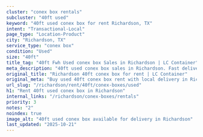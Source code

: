 ```yaml
---
cluster: "conex box rentals"
subcluster: "40ft used"
keyword: "40ft used conex box for rent Richardson, TX"
intent: "Transactional-Local"
page_type: "Location-Product"
city: "Richardson, TX"
service_type: "conex box"
condition: "Used"
size: "40ft"
title_tag: "40ft Fwh Used conex box Sales in Richardson | LC Container"
meta_description: "40ft used conex box sales in Richardson. Fast delivery, competitive pricing. Serving conex boxes area. Quote ID: 1LY. Call (214) 524-4168 for your free quote today."
original_title: "Richardson 40ft conex box for rent | LC Container"
original_meta: "Buy used 40ft conex box rent with local delivery in Richardson, TX. LC Container — local Since 2003. Request a fast quote today."
url_slug: "/richardson/rent/40ft/conex-boxes/used"
h1: "Rent 40ft used conex box in Richardson"
internal_links: "/richardson/conex-boxes/rentals"
priority: 3
notes: "2"
noindex: true
image_alt: "40ft used conex box available for delivery in Richardson"
last_updated: "2025-10-21"
---
```


<!-- TODO: Add unique city/inventory copy, images, and internal links here. -->
